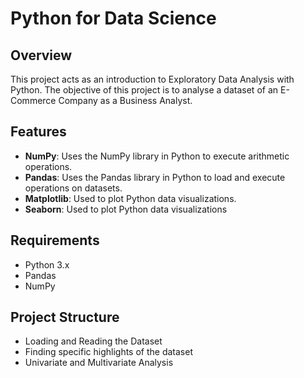 # Python for Data Science 

## Overview

This project acts as an introduction to Exploratory Data Analysis with Python. The objective of this project is to analyse a dataset of an E-Commerce Company as a Business Analyst. 

## Features 


- **NumPy**: Uses the NumPy library in Python to execute arithmetic operations. 
- **Pandas**: Uses the Pandas library in Python to load and execute operations on datasets. 
- **Matplotlib**: Used to plot Python data visualizations.
- **Seaborn**: Used to plot Python data visualizations


## Requirements 

- Python 3.x
- Pandas
- NumPy



## Project Structure

- Loading and Reading the Dataset
- Finding specific highlights of the dataset
- Univariate and Multivariate Analysis
